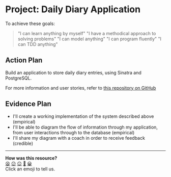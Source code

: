 # Project: Daily Diary Application

To achieve these goals:
  > "I can learn anything by myself"
  > "I have a methodical approach to solving problems"
  > "I can model anything"
  > "I can program fluently"
  > "I can TDD anything"

## Action Plan
Build an application to store daily diary entries, using Sinatra and PostgreSQL.

For more information and user stories, refer to [this repository on GitHub](https://github.com/makersacademy/daily-diary-project)

## Evidence Plan
- I'll create a working implementation of the system described above (empirical)
- I'll be able to diagram the flow of information through my application, from user interactions through to the database (empirical)
- I'll share my diagram with a coach in order to receive feedback (credible)

<!-- BEGIN GENERATED SECTION DO NOT EDIT -->

---

**How was this resource?**  
[😫](https://airtable.com/shrUJ3t7KLMqVRFKR?prefill_Repository=course&prefill_File=tagging/daily_diary.md&prefill_Sentiment=😫) [😕](https://airtable.com/shrUJ3t7KLMqVRFKR?prefill_Repository=course&prefill_File=tagging/daily_diary.md&prefill_Sentiment=😕) [😐](https://airtable.com/shrUJ3t7KLMqVRFKR?prefill_Repository=course&prefill_File=tagging/daily_diary.md&prefill_Sentiment=😐) [🙂](https://airtable.com/shrUJ3t7KLMqVRFKR?prefill_Repository=course&prefill_File=tagging/daily_diary.md&prefill_Sentiment=🙂) [😀](https://airtable.com/shrUJ3t7KLMqVRFKR?prefill_Repository=course&prefill_File=tagging/daily_diary.md&prefill_Sentiment=😀)  
Click an emoji to tell us.

<!-- END GENERATED SECTION DO NOT EDIT -->
